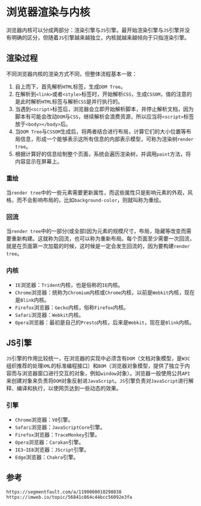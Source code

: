# 浏览器渲染与内核

浏览器内核可以分成两部分：渲染引擎与`JS`引擎。最开始渲染引擎与`JS`引擎并没有明确的区分，但随着`JS`引擎越来越独立，内核就越来越倾向于只指渲染引擎。

## 渲染过程
不同浏览器内核的渲染方式不同，但整体流程基本一致：

1. 自上而下，首先解析`HTML`标签，生成`DOM Tree`。
2. 在解析到`<link>`或者`<style>`标签时，开始解析`CSS`，生成`CSSOM`，值的注意的是此时解析`HTML`标签与解析`CSS`是并行执行的。
3. 当遇到`<script>`标签后，浏览器会立即开始解析脚本，并停止解析文档，因为脚本有可能会改动`DOM`与`CSS`，继续解析会浪费资源，所以应当将`<script>`标签放于`<body></body>`后。
4. 当`DOM Tree`与`CSSOM`生成后，将两者结合进行布局，计算它们的大小位置等布局信息，形成一个能够表示这所有信息的内部表示模型，可称为渲染树`render tree`。
5. 根据计算好的信息绘制整个页面，系统会遍历渲染树，并调用`paint`方法，将内容显示在屏幕上。

### 重绘
当`render tree`中的一些元素需要更新属性，而这些属性只是影响元素的外观，风格，而不会影响布局的，比如`background-color`，则就叫称为重绘。

### 回流
当`render tree`中的一部分(或全部)因为元素的规模尺寸，布局，隐藏等改变而需要重新构建。这就称为回流，也可以称为重新布局。每个页面至少需要一次回流，就是在页面第一次加载的时候，这时候是一定会发生回流的，因为要构建`render tree`。  

### 内核
* `IE`浏览器：`Trident`内核，也是俗称的`IE`内核。
* `Chrome`浏览器：统称为`Chromium`内核或`Chrome`内核，以前是`Webkit`内核，现在是`Blink`内核。
* `Firefox`浏览器：`Gecko`内核，俗称`Firefox`内核。
* `Safari`浏览器：`Webkit`内核。
* `Opera`浏览器：最初是自己的`Presto`内核，后来是`Webkit`，现在是`Blink`内核。

## JS引擎
`JS`引擎的作用比较统一，在浏览器的实现中必须含有`DOM`（文档对象模型，是`W3C`组织推荐的处理`XML`的标准编程接口）和`BOM`（浏览器对象模型，提供了独立于内容而与浏览器窗口进行交互的对象，例如`window`对象）。浏览器一般使用公共`API`来创建对象来负责将`DOM`对象反射进`JavaScript`。`JS`引擎负责对`JavaScript`进行解释、编译和执行，以使网页达到一些动态的效果。

### 引擎
* `Chrome`浏览器：`V8`引擎。
* `Safari`浏览器：`JavaScriptCore`引擎。
* `Firefox`浏览器：`TraceMonkey`引擎。
* `Opera`浏览器：`Carakan`引擎。
* `IE3~IE8`浏览器：`JScript`引擎。
* `Edge`浏览器：`Chakra`引擎。



## 参考
```
https://segmentfault.com/a/1190000010298038
https://imweb.io/topic/56841c864c44bcc56092e3fa
```
